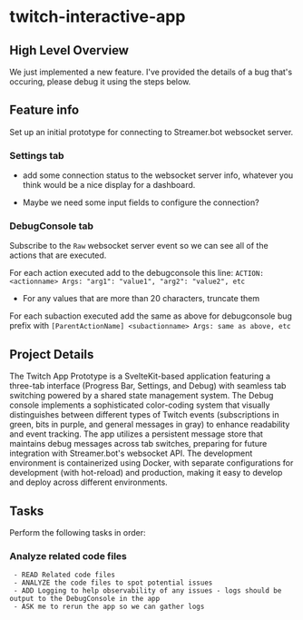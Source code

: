 # twitch-interactive-app

## High Level Overview
 We just implemented a new feature. I've provided the details of a bug that's occuring, please debug it using the steps below.

## Feature info

Set up an initial prototype for connecting to Streamer.bot websocket server.

### Settings tab

- add some connection status to the websocket server info, whatever you think would be a nice display for a dashboard.

- Maybe we need some input fields to configure the connection?

### DebugConsole tab

Subscribe to the `Raw` websocket server event so we can see all of the actions that are executed.

For each action executed add to the debugconsole this line: `ACTION: <actionname> Args: "arg1": "value1", "arg2": "value2", etc`

- For any values that are more than 20 characters, truncate them

For each subaction executed add the same as above for debugconsole bug prefix with `[ParentActionName] <subactionname> Args: same as above, etc`
 
## Project Details
The Twitch App Prototype is a SvelteKit-based application featuring a three-tab interface (Progress Bar, Settings, and Debug) with seamless tab switching powered by a shared state management system. The Debug console implements a sophisticated color-coding system that visually distinguishes between different types of Twitch events (subscriptions in green, bits in purple, and general messages in gray) to enhance readability and event tracking. The app utilizes a persistent message store that maintains debug messages across tab switches, preparing for future integration with Streamer.bot's websocket API. The development environment is containerized using Docker, with separate configurations for development (with hot-reload) and production, making it easy to develop and deploy across different environments.

## Tasks
Perform the following tasks in order:

### Analyze related code files
```
 - READ Related code files
 - ANALYZE the code files to spot potential issues
 - ADD Logging to help observability of any issues - logs should be output to the DebugConsole in the app
 - ASK me to rerun the app so we can gather logs
 ```
